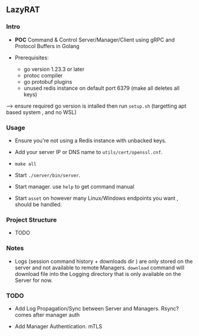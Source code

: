 ## LazyRAT ##


### Intro ###
* **POC** Command & Control Server/Manager/Client using gRPC and Protocol Buffers in Golang


* Prerequisites:
    * go version 1.23.3 or later
    * protoc compiler
    * go protobuf plugins
    * unused redis instance on default port 6379 (make all deletes all keys)

--> ensure required go version is intalled then run `setup.sh` (targetting apt based system , and no WSL)

### Usage ###

* Ensure you're not using a Redis instance with unbacked keys.

* Add your server IP or DNS name to `utils/cert/openssl.cnf`.
* `make all`
* Start `./server/bin/server`.
* Start manager. use `help` to get command manual
* Start `asset` on however many Linux/Windows endpoints you want , should be handled.


### Project Structure ###

* TODO

### Notes ###

* Logs (session command history + downloads dir ) are only stored on the server and not available to remote Managers. `download` command will download file into the Logging directory that is only available on the Server for now.

### TODO ###

* Add Log Propagation/Sync between Server and Managers. Rsync? comes after manager auth

* Add Manager Authentication. mTLS



